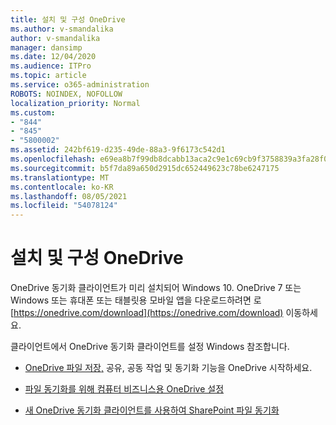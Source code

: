 ```yaml
---
title: 설치 및 구성 OneDrive
ms.author: v-smandalika
author: v-smandalika
manager: dansimp
ms.date: 12/04/2020
ms.audience: ITPro
ms.topic: article
ms.service: o365-administration
ROBOTS: NOINDEX, NOFOLLOW
localization_priority: Normal
ms.custom:
- "844"
- "845"
- "5800002"
ms.assetid: 242bf619-d235-49de-88a3-9f6173c542d1
ms.openlocfilehash: e69ea8b7f99db8dcabb13aca2c9e1c69cb9f3758839a3fa28f0b0b9a5b6a534c
ms.sourcegitcommit: b5f7da89a650d2915dc652449623c78be6247175
ms.translationtype: MT
ms.contentlocale: ko-KR
ms.lasthandoff: 08/05/2021
ms.locfileid: "54078124"
---
```

# <a name="install-and-configure-onedrive"></a>설치 및 구성 OneDrive

OneDrive 동기화 클라이언트가 미리 설치되어 Windows 10. OneDrive 7 또는 Windows 또는 휴대폰 또는 태블릿용 모바일 앱을 다운로드하려면 로 [https://onedrive.com/download](https://onedrive.com/download) 이동하세요.
  
클라이언트에서 OneDrive 동기화 클라이언트를 설정 Windows 참조합니다.
  
- [OneDrive 파일 저장,](https://admin.microsoft.com/adminportal/home#/modernonboarding/onedrivequickstartguide) 공유, 공동 작업 및 동기화 기능을 OneDrive 시작하세요.

- [파일 동기화를 위해 컴퓨터 비즈니스용 OneDrive 설정](https://go.microsoft.com/fwlink/?linkid=533375)

- [새 OneDrive 동기화 클라이언트를 사용하여 SharePoint 파일 동기화](https://go.microsoft.com/fwlink/?linkid=871666)
